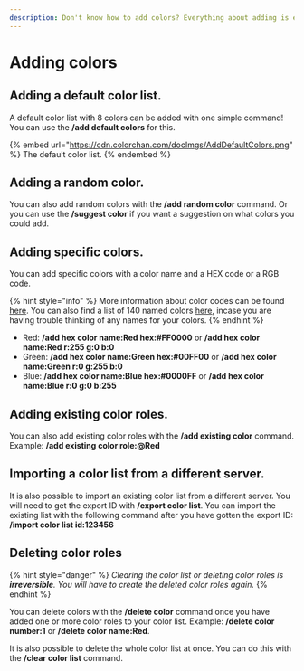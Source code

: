 ```yaml
---
description: Don't know how to add colors? Everything about adding is explained below!
---
```


# Adding colors

## Adding a default color list.

A default color list with 8 colors can be added with one simple command!\
You can use the **/add default colors** for this.

{% embed url="https://cdn.colorchan.com/docImgs/AddDefaultColors.png" %}
The default color list.
{% endembed %}

## Adding a random color.

You can also add random colors with the **/add random color** command. Or you can use the **/suggest color** if you want a suggestion on what colors you could add.

## Adding specific colors.

You can add specific colors with a color name and a HEX code or a RGB code.&#x20;

{% hint style="info" %}
More information about color codes can be found [here](https://htmlcolorcodes.com/color-picker/). You can also find a list of 140 named colors [here](https://htmlcolorcodes.com/color-names/), incase you are having trouble thinking of any names for your colors.
{% endhint %}

* Red: **/add hex color name:Red hex:#FF0000** or **/add hex color name:Red r:255 g:0 b:0**&#x20;
* Green: **/add hex color name:Green hex:#00FF00** or **/add hex color name:Green r:0 g:255 b:0**&#x20;
* Blue: **/add hex color name:Blue hex:#0000FF** or **/add hex color name:Blue r:0 g:0 b:255**&#x20;

## Adding existing color roles.

You can also add existing color roles with the **/add existing color** command.\
Example: **/add existing color role:@Red**

## **Importing a color list from a different server.**

It is also possible to import an existing color list from a different server. You will need to get the export ID with **/export color list**. You can import the existing list with the following command after you have gotten the export ID: **/import color list id:123456**

## **Deleting color roles**

{% hint style="danger" %}
_Clearing the color list or deleting color roles is **irreversible**. You will have to create the deleted color roles again._
{% endhint %}

You can delete colors with the **/delete color** command once you have added one or more color roles to your color list. Example: **/delete color number:1** or **/delete color name:Red**.

It is also possible to delete the whole color list at once. You can do this with the **/clear color list** command.
